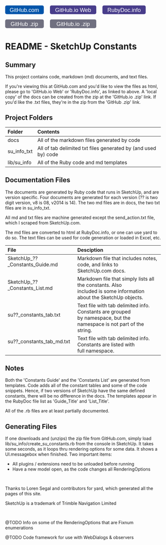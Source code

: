 <p>
<a href="https://github.com/MSP-Greg/SketchUp">
<svg  width="125" height="28" xmlns="http://www.w3.org/2000/svg" >
<rect width="125" height="28" fill="#05a"    x="0" y="0" rx="5" ry="5" />
<g text-anchor="middle" font-family="Lucida Sans,Lucida Grande,Verdana,Arial,sans-serif" font-size="18px">
<text x="62" y="21" fill="#fff" fill-opacity="1.0">GitHub.com</text>
</g></svg></a>
<a href="http://msp-greg.github.io/su_info/file.README.html">
<svg  width="150" height="28" xmlns="http://www.w3.org/2000/svg" style="margin-left:16px;">
<rect width="150" height="28" fill="#483D8B" x="0" y="0" rx="5" ry="5" />
<g text-anchor="middle" font-family="Lucida Sans,Lucida Grande,Verdana,Arial,sans-serif" font-size="18px">
<text x="75" y="21" fill="#fff" fill-opacity="1.0">GitHub.io Web</text>
</g></svg></a>
<a href="http://www.rubydoc.info/github/MSP-Greg/SketchUp/master/file/README.md">
<svg  width="140" height="28" xmlns="http://www.w3.org/2000/svg" style="margin-left:16px;">
<rect width="140" height="28" fill="#483D8B" x="0" y="0" rx="5" ry="5" />
<g text-anchor="middle" font-family="Lucida Sans,Lucida Grande,Verdana,Arial,sans-serif" font-size="18px">
<text x="70" y="21" fill="#fff" fill-opacity="1.0">RubyDoc.info</text>
</g></svg></a>
</p><p>
<a href="https://github.com/MSP-Greg/SketchUp/archive/master.zip">
<svg  width="125" height="28" xmlns="http://www.w3.org/2000/svg">
<rect width="125" height="28" fill="#707080"    x="0" y="0" rx="5" ry="5" />
<g text-anchor="middle" font-family="Lucida Sans,Lucida Grande,Verdana,Arial,sans-serif" font-size="18px">
<text x="62" y="21" fill="#fff" fill-opacity="1.0">GitHub .zip</text>
</g></svg></a>
<a href="https://github.com/MSP-Greg/MSP-Greg.github.io/archive/master.zip">
<svg  width="150" height="28" xmlns="http://www.w3.org/2000/svg" style="margin-left:16px;">
<rect width="150" height="28" fill="#707080" x="0" y="0" rx="5" ry="5" />
<g text-anchor="middle" font-family="Lucida Sans,Lucida Grande,Verdana,Arial,sans-serif" font-size="18px">
<text x="75" y="21" fill="#fff" fill-opacity="1.0">GitHub.io .zip</text>
</g></svg></a>
</p>

# README - SketchUp Constants

## Summary

This  project contains code, markdown (md) documents, and text files.

If you're viewing this at GitHub.com and you'd like to view the files as html,
please go to 'GitHub.io Web' or 'RubyDoc.info', as linked to above.  A 'local copy'
of the docs can be created from the zip at the 'GitHub.io .zip' link.  If you'd
like the .txt files, they're in the zip from the 'GitHub .zip' link.

## Project Folders

| Folder       | Contents                                                       |
|:-------------|:---------------------------------------------------------------|
| docs         | All of the markdown files generated by code                    |
| su_info_txt  | All of tab delimited txt files generated by (and used by) code |
| lib/su_info  | All of the Ruby code and md templates                          |

## Documentation Files

The documents are generated by Ruby code that runs in SketchUp, and are version
specific.  Four documents are generated for each version (?? is two digit version,
v8 is 08, v2014 is 14). The two md files are in docs, the two txt files are in
su_info_txt.

All md and txt files are machine generated except the send_action.txt file, which
I scraped from SketchUp.com.

The md files are converted to html at RubyDoc.info, or one can use yard to do so.
The text files can be used for code generation or loaded in Excel, etc.

| File                                       | Desciption                                                                                |
|:-------------------------------------------|:------------------------------------------------------------------------------------------|
| SketchUp_??\_Constants_Guide.md<br/>&#160; | Markdown file that includes notes, code, and links to<br/>SketchUp.com docs. |
| SketchUp_??\_Constants_List.md<br/>&#160;  | Markdown file that simply lists all the constants.  Also<br/>included is some information about the SketchUp objects. |
| su??\_constants_tab.txt<br/>&#160;         | Text file with tab delimited info.  Constants are grouped<br/>by namespace, but the namespace is not part of the string. |
| su??\_constants_tab_md.txt<br/>&#160;      | Text file with tab delimited info.  Constants are listed with<br/>full namespace. | 

## Notes

Both the 'Constants Guide' and the 'Constants List' are generated from templates.
Code adds all of the constant tables and some of the code snippets.  Hence, if two
versions of SketchUp have the same defined constants, there will be no difference
in the docs.  The templates appear in the RubyDoc file list as 'Guide_Title' and
'List_Title'.

All of the .rb files are at least partially documented.

## Generating Files

If one downloads and (unzips) the zip file from GitHub.com, simply load
lib/su_info/create_su_constants.rb from the console in SketchUp.  It takes some
seconds, as it loops thru rendering options for some data.  It shows a
UI.messagebox when finished.  Two important items:

* All plugins / extensions need to be unloaded before running
* Have a new model open, as the code changes all RenderingOptions

<br/>

Thanks to Loren Segal and contributors for yard, which generated all the pages
of this site.

SketchUp is a trademark of Trimble Navigation Limited

<br/>

@TODO Info on some of the RenderingOptions that are Fixnum enumerations

@TODO Code framework for use with WebDialogs & observers